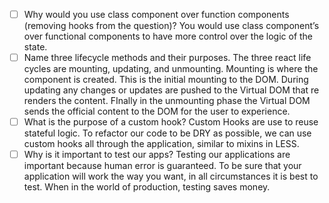 - [ ] Why would you use class component over function components (removing hooks from the question)?
      You would use class component’s over functional components to have more control over the logic of the state.
- [ ] Name three lifecycle methods and their purposes.
      The three react life cycles are mounting, updating, and unmounting. Mounting is where the component is created. This is the initial mounting to the DOM. During updating any changes or updates are pushed to the Virtual DOM that re renders the content. FInally in the unmounting phase the Virtual DOM sends the official content to the DOM for the user to experience.
- [ ] What is the purpose of a custom hook?
      Custom Hooks are use to reuse stateful logic. To refactor our code to be DRY as possible, we can use custom hooks all through the application, similar to mixins in LESS.
- [ ] Why is it important to test our apps?
      Testing our applications are important because human error is guaranteed. To be sure that your application will work the way you want, in all circumstances it is best to test. When in the world of production, testing saves money.
